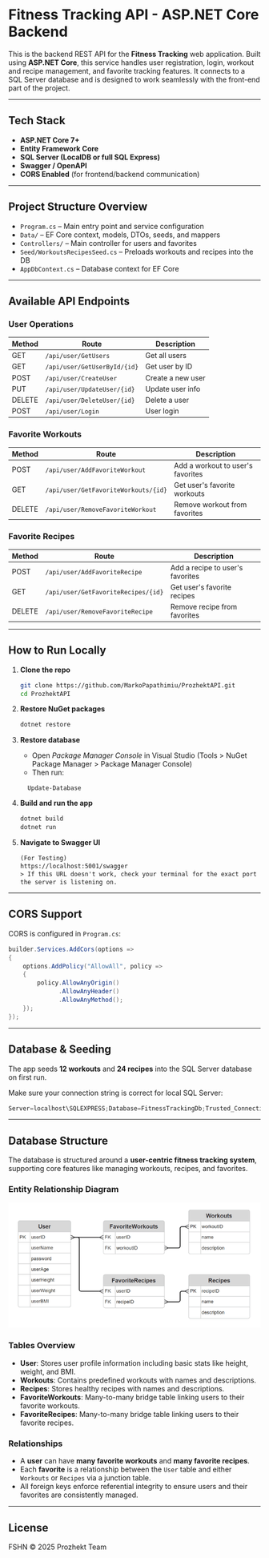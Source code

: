 # Fitness Tracking API - ASP.NET Core Backend

This is the backend REST API for the **Fitness Tracking** web application. Built using **ASP.NET Core**, this service handles user registration, login, workout and recipe management, and favorite tracking features. It connects to a SQL Server database and is designed to work seamlessly with the front-end part of the project.

---

## Tech Stack

- **ASP.NET Core 7+**
- **Entity Framework Core**
- **SQL Server (LocalDB or full SQL Express)**
- **Swagger / OpenAPI**
- **CORS Enabled** (for frontend/backend communication)

---

## Project Structure Overview

- `Program.cs` – Main entry point and service configuration
- `Data/` – EF Core context, models, DTOs, seeds, and mappers
- `Controllers/` – Main controller for users and favorites
- `Seed/WorkoutsRecipesSeed.cs` – Preloads workouts and recipes into the DB
- `AppDbContext.cs` – Database context for EF Core

---

## Available API Endpoints

### User Operations

| Method | Route                        | Description       |
| ------ | ---------------------------- | ----------------- |
| GET    | `/api/user/GetUsers`         | Get all users     |
| GET    | `/api/user/GetUserById/{id}` | Get user by ID    |
| POST   | `/api/user/CreateUser`       | Create a new user |
| PUT    | `/api/user/UpdateUser/{id}`  | Update user info  |
| DELETE | `/api/user/DeleteUser/{id}`  | Delete a user     |
| POST   | `/api/user/Login`            | User login        |

### Favorite Workouts

| Method | Route                                | Description                       |
| ------ | ------------------------------------ | --------------------------------- |
| POST   | `/api/user/AddFavoriteWorkout`       | Add a workout to user's favorites |
| GET    | `/api/user/GetFavoriteWorkouts/{id}` | Get user's favorite workouts      |
| DELETE | `/api/user/RemoveFavoriteWorkout`    | Remove workout from favorites     |

### Favorite Recipes

| Method | Route                               | Description                      |
| ------ | ----------------------------------- | -------------------------------- |
| POST   | `/api/user/AddFavoriteRecipe`       | Add a recipe to user's favorites |
| GET    | `/api/user/GetFavoriteRecipes/{id}` | Get user's favorite recipes      |
| DELETE | `/api/user/RemoveFavoriteRecipe`    | Remove recipe from favorites     |

---

## How to Run Locally

1. **Clone the repo**

   ```bash
   git clone https://github.com/MarkoPapathimiu/ProzhektAPI.git
   cd ProzhektAPI
   ```

2. **Restore NuGet packages**

   ```bash
   dotnet restore
   ```

3. **Restore database**

   - Open _Package Manager Console_ in Visual Studio (Tools > NuGet Package Manager > Package Manager Console)
   - Then run:

   ```
     Update-Database
   ```

4. **Build and run the app**

   ```bash
   dotnet build
   dotnet run
   ```

5. **Navigate to Swagger UI**

   ```
   (For Testing)
   https://localhost:5001/swagger
   > If this URL doesn't work, check your terminal for the exact port the server is listening on.
   ```

---

## CORS Support

CORS is configured in `Program.cs`:

```csharp
builder.Services.AddCors(options =>
{
    options.AddPolicy("AllowAll", policy =>
    {
        policy.AllowAnyOrigin()
              .AllowAnyHeader()
              .AllowAnyMethod();
    });
});
```

---

## Database & Seeding

The app seeds **12 workouts** and **24 recipes** into the SQL Server database on first run.

Make sure your connection string is correct for local SQL Server:

```csharp
Server=localhost\SQLEXPRESS;Database=FitnessTrackingDb;Trusted_Connection=True;
```

---

## Database Structure

The database is structured around a **user-centric fitness tracking system**, supporting core features like managing workouts, recipes, and favorites.

### Entity Relationship Diagram

![ER Diagram](./img/prozhekt_erd_diagram.png)

### Tables Overview

- **User**: Stores user profile information including basic stats like height, weight, and BMI.
- **Workouts**: Contains predefined workouts with names and descriptions.
- **Recipes**: Stores healthy recipes with names and descriptions.
- **FavoriteWorkouts**: Many-to-many bridge table linking users to their favorite workouts.
- **FavoriteRecipes**: Many-to-many bridge table linking users to their favorite recipes.

### Relationships

- A **user** can have **many favorite workouts** and **many favorite recipes**.
- Each **favorite** is a relationship between the `User` table and either `Workouts` or `Recipes` via a junction table.
- All foreign keys enforce referential integrity to ensure users and their favorites are consistently managed.

---

## License

FSHN © 2025 Prozhekt Team
